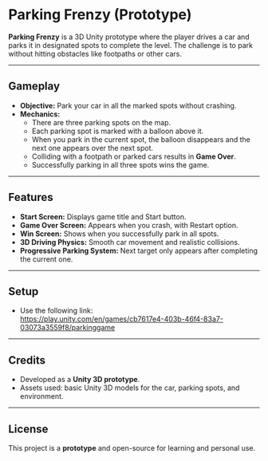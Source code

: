 # Parking Frenzy (Prototype)

**Parking Frenzy** is a 3D Unity prototype where the player drives a car and parks it in designated spots to complete the level. The challenge is to park without hitting obstacles like footpaths or other cars.
 
---

## Gameplay

- **Objective:** Park your car in all the marked spots without crashing.
- **Mechanics:**
  - There are three parking spots on the map.
  - Each parking spot is marked with a balloon above it.
  - When you park in the current spot, the balloon disappears and the next one appears over the next spot.
  - Colliding with a footpath or parked cars results in **Game Over**.
  - Successfully parking in all three spots wins the game.

---

## Features

- **Start Screen:** Displays game title and Start button.
- **Game Over Screen:** Appears when you crash, with Restart option.
- **Win Screen:** Shows when you successfully park in all spots.
- **3D Driving Physics:** Smooth car movement and realistic collisions.
- **Progressive Parking System:** Next target only appears after completing the current one.

---

## Setup

- Use the following link:  
 https://play.unity.com/en/games/cb7617e4-403b-46f4-83a7-03073a3559f8/parkinggame    

---

## Credits

- Developed as a **Unity 3D prototype**.
- Assets used: basic Unity 3D models for the car, parking spots, and environment.

---

## License

This project is a **prototype** and open-source for learning and personal use.

